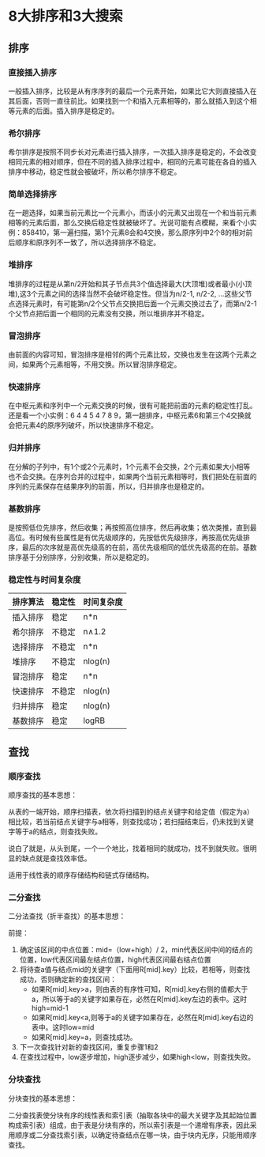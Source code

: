 # 8大排序和3大搜索


## 排序

### 直接插入排序

一般插入排序，比较是从有序序列的最后一个元素开始，如果比它大则直接插入在其后面，否则一直往前比。如果找到一个和插入元素相等的，那么就插入到这个相等元素的后面。插入排序是稳定的。

### 希尔排序

希尔排序是按照不同步长对元素进行插入排序，一次插入排序是稳定的，不会改变相同元素的相对顺序，但在不同的插入排序过程中，相同的元素可能在各自的插入排序中移动，稳定性就会被破坏，所以希尔排序不稳定。

### 简单选择排序

在一趟选择，如果当前元素比一个元素小，而该小的元素又出现在一个和当前元素相等的元素后面，那么交换后稳定性就被破坏了。光说可能有点模糊，来看个小实例：858410，第一遍扫描，第1个元素8会和4交换，那么原序列中2个8的相对前后顺序和原序列不一致了，所以选择排序不稳定。

### 堆排序

堆排序的过程是从第n/2开始和其子节点共3个值选择最大(大顶堆)或者最小(小顶堆),这3个元素之间的选择当然不会破坏稳定性。但当为n/2-1, n/2-2, …这些父节点选择元素时，有可能第n/2个父节点交换把后面一个元素交换过去了，而第n/2-1个父节点把后面一个相同的元素没有交换，所以堆排序并不稳定。

### 冒泡排序

由前面的内容可知，冒泡排序是相邻的两个元素比较，交换也发生在这两个元素之间，如果两个元素相等，不用交换。所以冒泡排序稳定。

### 快速排序

在中枢元素和序列中一个元素交换的时候，很有可能把前面的元素的稳定性打乱。还是看一个小实例：6 4 4 5 4 7 8 9，第一趟排序，中枢元素6和第三个4交换就会把元素4的原序列破坏，所以快速排序不稳定。

### 归并排序

在分解的子列中，有1个或2个元素时，1个元素不会交换，2个元素如果大小相等也不会交换。在序列合并的过程中，如果两个当前元素相等时，我们把处在前面的序列的元素保存在结果序列的前面，所以，归并排序也是稳定的。

### 基数排序

是按照低位先排序，然后收集；再按照高位排序，然后再收集；依次类推，直到最高位。有时候有些属性是有优先级顺序的，先按低优先级排序，再按高优先级排序，最后的次序就是高优先级高的在前，高优先级相同的低优先级高的在前。基数排序基于分别排序，分别收集，所以是稳定的。

### 稳定性与时间复杂度

| 排序算法 | 稳定性 | 时间复杂度 |
| :------- | :----- | :--------- |
| 插入排序 | 稳定   | n*n        |
| 希尔排序 | 不稳定 | n∧1.2      |
| 选择排序 | 不稳定 | n*n        |
| 堆排序   | 不稳定 | nlog(n)    |
| 冒泡排序 | 稳定   | n*n        |
| 快速排序 | 不稳定 | nlog(n)    |
| 归并排序 | 稳定   | nlog(n)    |
| 基数排序 | 稳定   | logRB      |

## 查找

### 顺序查找

顺序查找的基本思想：

从表的一端开始，顺序扫描表，依次将扫描到的结点关键字和给定值（假定为a）相比较，若当前结点关键字与a相等，则查找成功；若扫描结束后，仍未找到关键字等于a的结点，则查找失败。

说白了就是，从头到尾，一个一个地比，找着相同的就成功，找不到就失败。很明显的缺点就是查找效率低。

适用于线性表的顺序存储结构和链式存储结构。

### 二分查找

二分法查找（折半查找）的基本思想：

前提：

1. 确定该区间的中点位置：mid=（low+high）/ 2，min代表区间中间的结点的位置，low代表区间最左结点位置，high代表区间最右结点位置
2. 将待查a值与结点mid的关键字（下面用R[mid].key）比较，若相等，则查找成功，否则确定新的查找区间：
   - 如果R[mid].key>a，则由表的有序性可知，R[mid].key右侧的值都大于a，所以等于a的关键字如果存在，必然在R[mid].key左边的表中。这时high=mid-1
   - 如果R[mid].key<a,则等于a的关键字如果存在，必然在R[mid].key右边的表中。这时low=mid
   - 如果R[mid].key=a，则查找成功。
3. 下一次查找针对新的查找区间，重复步骤1和2
4. 在查找过程中，low逐步增加，high逐步减少，如果high<low，则查找失败。

### 分块查找

分块查找的基本思想：

二分查找表使分块有序的线性表和索引表（抽取各块中的最大关键字及其起始位置构成索引表）组成，由于表是分块有序的，所以索引表是一个递增有序表，因此采用顺序或二分查找索引表，以确定待查结点在哪一块，由于块内无序，只能用顺序查找。
